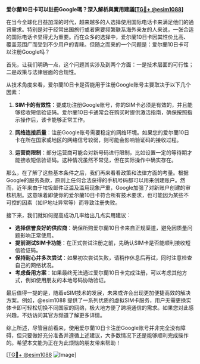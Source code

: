 **爱尔蘭10日卡可以註冊Google嗎？深入解析與實用建議[[TG💪+ @esim1088](https://t.me/s/esim1088)]**

在当今全球化日益加深的时代，越来越多的人选择使用国际电话卡来满足他们的通讯需求。特别是对于经常出国旅行或者需要频繁联系海外亲友的人来说，一张合适的国际电话卡显得尤为重要。而在众多的选择中，爱尔蘭10日卡因其性价比高、覆盖范围广而受到不少用户的青睐。但随之而来的一个问题是：爱尔蘭10日卡可以注册Google吗？

首先，让我们明确一点，这个问题其实涉及到两个方面：一是技术层面的可行性；二是政策与法律层面的合规性。

从技术角度来看，爱尔蘭10日卡是否能用于注册Google账号主要取决于以下几个因素：

1. **SIM卡的有效性**：要成功注册Google账号，你的SIM卡必须是有效的，并且能够接收短信验证码。爱尔蘭10日卡通常会在购买时提供激活指南，确保按照指示操作后，该卡能够正常工作。

2. **网络连接质量**：注册Google账号需要稳定的网络环境。如果您的爱尔蘭10日卡在所在国家或地区的网络信号较弱，则可能会影响验证码的接收过程。

3. **运营商限制**：部分运营商可能会对新号码进行限制，比如设置一定的等待期才能接收短信验证码。这种情况虽然不常见，但在实际操作中确实存在。

那么，在了解了这些基本条件之后，我们再来看看政策和法律方面的考量。根据Google的服务条款，原则上任何合法获得的手机号码都可以用来创建账户。然而，近年来由于垃圾邮件泛滥及滥用现象严重，Google加强了对新账户创建的审核机制。这意味着即使你的爱尔蘭10日卡符合所有技术要求，也可能因为某些不可控的因素（如IP地址异常等）而导致注册失败。

接下来，我们就如何提高成功几率给出几点实用建议：

- **选择信誉良好的供应商**：确保所购爱尔蘭10日卡来自正规渠道，避免因质量问题影响正常使用。
- **提前测试SIM卡功能**：在正式尝试注册之前，先确认SIM卡是否能顺利接收短信验证码。
- **保持耐心并多次尝试**：如果初次尝试失败，请稍作休息后再试，同时注意检查自己的网络状况。
- **考虑备用方案**：如果最终无法通过爱尔蘭10日卡完成注册，可以考虑其他方式，例如使用朋友的本地号码协助验证。

最后值得一提的是，随着eSIM技术的发展，未来或许会出现更加便捷高效的解决方案。例如，@esim1088 提供了一系列优质的虚拟SIM卡服务，用户无需更换实体卡即可轻松切换不同国家的网络，极大地方便了跨境通信的需求。如果您对此感兴趣，不妨访问其官方频道了解更多详情。

综上所述，尽管目前看来，使用爱尔蘭10日卡注册Google账号并非完全没有障碍，但只要做好充分准备并遵循上述建议，大多数情况下还是能够顺利完成操作的。希望本文能为正在为此烦恼的朋友带来帮助！

[[TG💪+ @esim1088](https://t.me/s/esim1088) ![Image](https://i.postimg.cc/4NQfJmqS/Snipaste-2025-05-13-00-14-12.png)]
